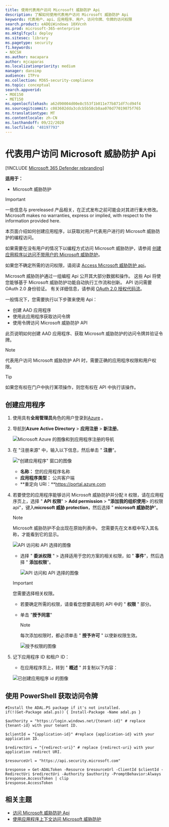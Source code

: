 ```yaml
---
title: 使用代表用户访问 Microsoft 威胁防护 Api
description: 了解如何使用代表用户访问 Microsoft 威胁防护 Api
keywords: 代表用户、api、应用程序、用户、访问令牌、令牌的访问权限
search.product: eADQiWindows 10XVcnh
ms.prod: microsoft-365-enterprise
ms.mktglfcycl: deploy
ms.sitesec: library
ms.pagetype: security
f1.keywords:
- NOCSH
ms.author: macapara
author: mjcaparas
ms.localizationpriority: medium
manager: dansimp
audience: ITPro
ms.collection: M365-security-compliance
ms.topic: conceptual
search.appverid:
- MOE150
- MET150
ms.openlocfilehash: a62d90004d00e8c553f1b011e77b871df7cd94f4
ms.sourcegitcommit: c083602dda3cdcb5b58cb8aa070d77019075f765
ms.translationtype: MT
ms.contentlocale: zh-CN
ms.lasthandoff: 09/22/2020
ms.locfileid: "48197793"
---
```

# <a name="access-microsoft-threat-protection-apis-on-behalf-of-user"></a>代表用户访问 Microsoft 威胁防护 Api

[!INCLUDE [Microsoft 365 Defender rebranding](../includes/microsoft-defender.md)]


**适用于：**
- Microsoft 威胁防护

>[!IMPORTANT] 
>一些信息与 prereleased 产品相关，在正式发布之前可能会对其进行重大修改。 Microsoft makes no warranties, express or implied, with respect to the information provided here.


本页面介绍如何创建应用程序，以获取对用户代表用户进行的 Microsoft 威胁防护的编程访问。

如果需要在没有用户的情况下以编程方式访问 Microsoft 威胁防护，请参阅 [创建应用程序以访问不带用户的 Microsoft 威胁防护](api-create-app-web.md)。

如果您不确定所需的访问权限，请阅读 [Access Microsoft 威胁防护 api](api-access.md)。

Microsoft 威胁防护通过一组编程 Api 公开其大部分数据和操作。 这些 Api 将使您能够基于 Microsoft 威胁防护功能自动执行工作流和创新。 API 访问需要 OAuth 2.0 身份验证。 有关详细信息，请参阅 [OAuth 2.0 授权代码流](https://docs.microsoft.com/azure/active-directory/develop/active-directory-v2-protocols-oauth-code)。

一般情况下，您需要执行以下步骤来使用 Api：
- 创建 AAD 应用程序
- 使用此应用程序获取访问令牌
- 使用令牌访问 Microsoft 威胁防护 API

此页说明如何创建 AAD 应用程序、获取 Microsoft 威胁防护的访问令牌并验证令牌。

>[!NOTE]
> 代表用户访问 Microsoft 威胁防护 API 时，需要正确的应用程序权限和用户权限。


>[!TIP]
> 如果您有权在门户中执行某项操作，则您有权在 API 中执行该操作。

## <a name="create-an-app"></a>创建应用程序

1. 使用具有**全局管理员**角色的用户登录到[Azure](https://portal.azure.com) 。

2. 导航到**Azure Active Directory**  >  **应用注册**  >  **新注册**。 

   ![Microsoft Azure 的图像和到应用程序注册的导航](../../media/atp-azure-new-app2.png)

3. 在 "注册来源" 中，输入以下信息，然后单击 " **注册**"。

   !["创建应用程序" 窗口的图像](../../media/nativeapp-create2.PNG)

   - **名称：** 您的应用程序名称
   - **应用程序类型：** 公共客户端
   - **重定向 URI：**https://portal.azure.com

4. 若要使您的应用程序能够访问 Microsoft 威胁防护并分配 it 权限，请在应用程序页上，选择 " **API 权限**"  >  **Add permission**  >  **"添加我的组织使用**> 的权限 api"，键入**microsoft 威胁 protection**，然后选择 " **microsoft 威胁防护**"。

    >[!NOTE]
    > Microsoft 威胁防护不会出现在原始列表中。 您需要先在文本框中写入其名称，才能看到它的显示。

      ![API 访问和 API 选择的图像](../../media/apis-in-my-org-tab.PNG)

    - 选择 " **委派权限** " > 选择适用于您的方案的相关权限，如 " **事件**"，然后选择 " **添加权限**"。

      ![API 访问和 API 选择的图像](../../media/request-api-permissions-delegated.PNG)

     >[!IMPORTANT]
     >您需要选择相关权限。 

    -  若要确定所需的权限，请查看您想要调用的 API 中的 " **权限** " 部分。

    - 单击 "**授予同意**"

      >[!NOTE]
      >每次添加权限时，都必须单击 " **授予许可** " 以使新权限生效。

      ![授予权限的图像](../../media/grant-consent-delegated.PNG)

6. 记下应用程序 ID 和租户 ID：

   - 在应用程序页上，转到 " **概述** " 并复制以下内容：

   ![已创建应用程序 id 的图像](../../media/app-and-tenant-ids.png)


## <a name="get-an-access-token-using-powershell"></a>使用 PowerShell 获取访问令牌

```
#Install the ADAL.PS package if it's not installed.
if(!(Get-Package adal.ps)) { Install-Package -Name adal.ps }

$authority = "https://login.windows.net/{tenant-id}" # replace {tenant-id} with your tenant ID.

$clientId = "{application-id}" #replace {application-id} with your application ID.

$redirectUri = "{redirect-uri}" # replace {redirect-uri} with your application redirect URI.

$resourceUrl = "https://api.security.microsoft.com"

$response = Get-ADALToken -Resource $resourceUrl -ClientId $clientId -RedirectUri $redirectUri -Authority $authority -PromptBehavior:Always
$response.AccessToken | clip
$response.AccessToken
```

## <a name="related-topics"></a>相关主题
- [访问 Microsoft 威胁防护 Api](api-access.md)
- [使用应用程序上下文访问 Microsoft 威胁防护](api-create-app-web.md)
